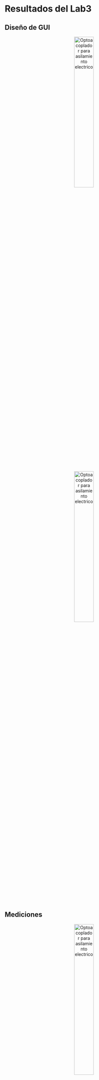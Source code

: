 # Resultados del Lab3


## Diseño de GUI

<p align="center">
<img src="/images/optocoupler.jpg" alt="Optoacoplador para asilamiento electrico" style="width:35%;" />
</p>

<p align="center">
<img src="/images/optocoupler.jpg" alt="Optoacoplador para asilamiento electrico" style="width:35%;" />
</p>

## Mediciones

<p align="center">
<img src="/images/optocoupler.jpg" alt="Optoacoplador para asilamiento electrico" style="width:35%;" />
</p>

<p align="center">
<img src="/images/optocoupler.jpg" alt="Optoacoplador para asilamiento electrico" style="width:35%;" />
</p>

## Circuito armado en placa perforada

<p align="center">
<img src="/images/optocoupler.jpg" alt="Optoacoplador para asilamiento electrico" style="width:35%;" />
</p>

## Demostración del funcionamiento

[Video Demostrativo 1](URL)
